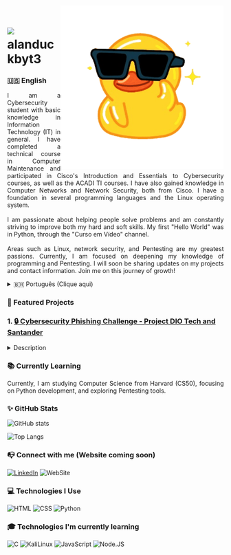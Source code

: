 <img align="right" height="380" src="https://github.com/alanduckbyt3/my-assets/blob/1130c48ff4e528bd9b61462e229d452c443d54f9/rubber-duck.gif">

<h1>
    <img align="center" width="45px" src="https://cdn-icons-png.flaticon.com/128/10944/10944419.png"></a>
    <span>alanduckbyt3</span>
</h1>

### 🇺🇸 **English**

<p align="justify">
  I am a Cybersecurity student with basic knowledge in Information Technology (IT) in general. I have completed a technical course in Computer Maintenance and participated
  in Cisco's Introduction and Essentials to Cybersecurity courses, as well as the ACADI TI courses. I have also gained knowledge in Computer Networks and Network Security, both from Cisco.
  I have a foundation in several programming languages and the Linux operating system. 
  <br><br>
  I am passionate about helping people solve problems and am constantly striving to improve both my hard and soft skills. My first "Hello World" was in Python, through the "Curso em Vídeo" channel. 
  <br><br>
  Areas such as Linux, network security, and Pentesting are my greatest passions. Currently, I am focused on deepening my knowledge of programming and Pentesting. I will soon be sharing updates
  on my projects and contact information. Join me on this journey of growth!
</p>

<details>
  <summary>🇧🇷 Português (Clique aqui)</summary>

<p align="justify">
  Estudante de Cybersegurança, com conhecimentos básicos em Tecnologia da Informação (T.I) de forma geral. Realizei o curso técnico de Manutenção de Computadores e participei dos cursos
  de Introdução e Essenciais à Cybersegurança da Cisco e da ACADI T.I. Também adquiri conhecimentos em Redes de Computadores e Segurança de Redes, ambos pela Cisco. Tenho uma base em algumas
  linguagens de programação e no sistema operacional Linux. 
  <br><br>
  Sou apaixonado por ajudar as pessoas a resolverem problemas, e estou sempre em busca de melhorar minhas hard skills e soft skills. Meu primeiro "Hello World" foi em Python, através do canal "Curso em Vídeo". 
  <br><br>
  Áreas como Linux, segurança de redes e Pentest são minhas maiores paixões. Atualmente, estou focado em me aprofundar ainda mais em programação e Pentest. Em breve, estarei compartilhando
  atualizações sobre meus projetos e meios de contato. Acompanhe-me nesta jornada de crescimento!
</p>
</details>

### 🚀 Featured Projects

### 1. [**🔒 Cybersecurity Phishing Challenge - Project DIO Tech and Santander**](https://github.com/AlanYoshiaki/cibersecurity-desafio-phishing)

<details>
  <summary>Description</summary>
  <p align="justify">In this project challenge by DIO Tech in partnership with Santander, we were tasked with simulating a phishing attack by cloning a website using Kali Linux's Social Engineering tool.  
I decided to expand the scope of the challenge. In this project, you will learn what phishing is, how it works, a brief explanation of the importance of using HTTPS, how to simulate the phishing attack
    using Kali Linux on your home network, and finally, the results of our experiment.</p>
</details>

### 📚 Currently Learning

<p align="justify">Currently, I am studying Computer Science from Harvard (CS50), focusing on Python development, and exploring Pentesting tools.</p>

### ✨ GitHub Stats

![GitHub stats](https://github-readme-stats-git-masterrstaa-rickstaa.vercel.app/api?username=alanduckbyt3&hide_title=true&show_icons=true&include_all_commits=false&count_private=true&line_height=25&hide=issues&bg_color=000&title_color=FF00F6&text_color=FFF&border_radius=3&border_color=36123c&icon_color=FF00F6&theme=jolly)

![Top Langs](https://github-readme-stats-git-masterrstaa-rickstaa.vercel.app/api/top-langs/?username=alanduckbyt3&layout=compact&langs_count=6&hide_title=true&bg_color=000000&title_color=FF00F6&text_color=FFFFFF&border_radius=3&border_color=36123c&icon_color=FF00F6)

### 📭 Connect with me (Website coming soon)

[![LinkedIn](https://img.shields.io/badge/-LinkedIn-000?style=for-the-badge&logo=linkedin&logoColor=FF00F6&color:FFF)](https://www.linkedin.com/in/alan-araujo-725612348/)
![WebSite](https://img.shields.io/badge/-WebSite-000?style=for-the-badge&logo=linkedin&logoColor=FF00F6&color:FFF)

### 💻  Technologies I Use
![HTML](https://img.shields.io/badge/HTML-000?style=for-the-badge&logo=html5&logoColor=FF00F6&color:FFF)
![CSS](https://img.shields.io/badge/CSS-000?style=for-the-badge&logo=css3&logoColor=FF00F6&color:FFF)
![Python](https://img.shields.io/badge/Python-000?style=for-the-badge&logo=python&logoColor=FF00F6&color:FFF)

### 🎓 Technologies I'm currently learning

![C](https://img.shields.io/badge/C-000?style=for-the-badge&logo=c&logoColor=FF00F6&color:FFF)
![KaliLinux](https://img.shields.io/badge/KaliLinux-000?style=for-the-badge&logo=kalilinux&logoColor=FF00F6&color:FFF)
![JavaScript](https://img.shields.io/badge/JavaScript-000?style=for-the-badge&logo=javascript&logoColor=FF00F6&color:FFF)
![Node.JS](https://img.shields.io/badge/Node.JS-000?style=for-the-badge&logo=node.js&logoColor=FF00F6&color:FFF)

<!---
AlanYoshiaki/AlanYoshiaki is a ✨ special ✨ repository because its `README.md` (this file) appears on your GitHub profile.
You can click the Preview link to take a look at your changes.
--->
